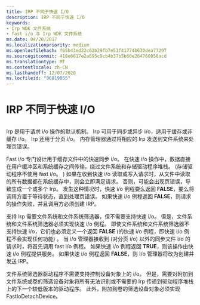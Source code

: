 ```yaml
---
title: IRP 不同于快速 I/O
description: IRP 不同于快速 I/O
keywords:
- Irp WDK 文件系统
- fast i/o 与 Irp WDK 文件系统
ms.date: 04/20/2017
ms.localizationpriority: medium
ms.openlocfilehash: f65b43ed22c62b29fb7e51f41774b630dea77297
ms.sourcegitcommit: 418e6617e2a695c9cb4b37b5b60e264760858acd
ms.translationtype: MT
ms.contentlocale: zh-CN
ms.lasthandoff: 12/07/2020
ms.locfileid: "96819055"
---
```

# <a name="irps-are-different-from-fast-io"></a>IRP 不同于快速 I/O


## <span id="ddk_irps_are_different_from_fast_io_if"></span><span id="DDK_IRPS_ARE_DIFFERENT_FROM_FAST_IO_IF"></span>


Irp 是用于请求 i/o 操作的默认机制。 Irp 可用于同步或异步 i/o，适用于缓存或非缓存 i/o。 Irp 还用于分页 i/o。 内存管理器通过将相应的 Irp 发送到文件系统来处理页错误。

Fast i/o 专门设计用于缓存文件中的快速同步 i/o。 在快速 i/o 操作中，数据直接在用户缓冲区和系统缓存之间传输，绕过文件系统和存储驱动程序堆栈。  (存储驱动程序不使用 fast i/o。 ) 如果在收到快速 i/o 读取或写入请求时，从文件中读取的所有数据都在系统缓存中，则会立即满足请求。 否则，可能会出现页错误，导致生成一个或多个 Irp。 发生这种情况时，快速 i/o 例程要么返回 **FALSE**，要么将调用方置于等待状态，直到处理页错误。 如果快速 i/o 例程返回 **FALSE**，则请求的操作失败，并且调用方必须创建 IRP。

支持 Irp 需要文件系统和文件系统筛选器，但不需要支持快速 i/o。 但是，文件系统和文件系统筛选器必须实现快速 i/o 例程。 即使文件系统和文件系统筛选器不支持快速 i/o，它们也必须定义一个返回 **FALSE** (的快速 i/o 例程，即快速 i/o 例程不会实现任何功能) 。 当 i/o 管理器接收到 (对分页 i/o) 以外的同步文件 i/o 的请求时，将首先调用 fast i/o 例程。 如果快速 i/o 例程返回 **TRUE**，则该操作由快速 i/o 例程提供服务。 如果快速 i/o 例程返回 **FALSE**，则 I/o 管理器将改为创建并发送 IRP。

文件系统筛选器驱动程序不需要支持控制设备对象上的 i/o。 但是，需要对附加到文件系统或卷的筛选设备对象将所有无法识别或不需要的 Irp 传递到驱动程序堆栈上的下一个较低版本的驱动程序。 此外，附加到卷的筛选设备对象必须实现 FastIoDetachDevice。

 

 




